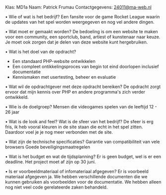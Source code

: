 Klas: MD1a
Naam: Patrick Frumau
Contactgegevens: 24011@ma-web.nl


• Wie of wat is het bedrijf? 
Een fansite voor de game Rocket League waarin de updates van het spel worden weergegeven en nog vel andere dingen.

• Wat moet er gemaakt worden?
De bedoeling is om een website te maken voor een community, een sportclub, band, artiest of kunstenaar naar keuze.
Je moet ook zorgen dat je delen van deze website kunt hergebruiken.

• Wat is het doel van de opdracht?
- Een standaard PHP-website ontwikkelen
- Een compleet ontikkelingsproces van begin tot eind doorlopen inclusief documentatie
- Kennismaken met usertesting, beheer en evaluatie

• Wat wil de opdrachtgever met deze opdracht bereiken?
De opdracht zorgt ervoor dat mijn kennis over PHP en andere programma's zich verder ontwikkeld. 

• Wie is de doelgroep?
Mensen die videogames spelen van de leeftijd 12 - 26 jaar

• Wat is de look and feel? Wat is de sfeer van het bedrijf?
De sfeer is erg fris, ik heb vooral kleuren in de site staan die echt in het spel zitten. Daardoor voel je je 
nog meer verbonden met de site.

• Wat zijn de technische specificaties?
Garantie van compatibiliteit van vele browsers
Goede beveiligingsmaatregelen 

• Wat is het budget en wat de tijdsplanning?
Er is geen budget, wel is er een deadline. Het project moet af zijn op 30 juni.

• Is er voorbeeldmateriaal of infomateriaal afgegeven?
Er is voorbeeld materiaal afgegeven ja. We hebben verschillende documenten die we kunnen gebruiken als voorbeelden voor de 
documentatie. We hebben alleen nog niet veel code gerelateerde zaken behandeld.

